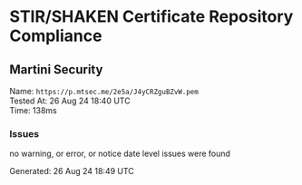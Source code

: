 # STIR/SHAKEN Certificate Repository Compliance

## Martini Security

Name: `https://p.mtsec.me/2e5a/J4yCRZguBZvW.pem`\
Tested At: 26 Aug 24 18:40 UTC\
Time: 138ms

### Issues

no warning, or error, or notice date level issues were found

Generated: 26 Aug 24 18:49 UTC